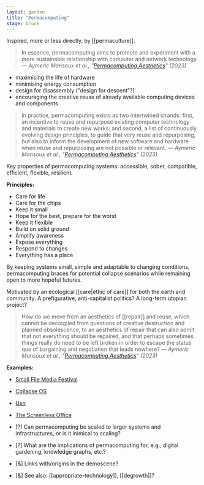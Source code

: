 ```yaml
---  
layout: garden
title: "Permacomputing"
stage: bruck
---
```


Inspired, more or less directly, by [[permaculture]].

> In essence, permacomputing aims to promote and experiment with a more sustainable relationship with computer and network technology.
<cite>— Aymeric Mansoux et al., "[Permacomputing Aesthetics](https://doi.org/10.21428/bf6fb269.6690fc2e)" (2023)</cite>

- maximising the life of hardware
- minimising energy consumption
- design for disassembly ("design for descent"?)
- encouraging the creative reuse of already available computing devices and components

> In practice, permacomputing exists as two intertwined strands: first, an incentive to reuse and repurpose existing computer technology and materials to create new works; and second, a list of continuously evolving design principles, to guide that very reuse and repurposing, but also to inform the development of new software and hardware when reuse and repurposing are not possible or relevant.
<cite>— Aymeric Mansoux et al., "[Permacomputing Aesthetics](https://doi.org/10.21428/bf6fb269.6690fc2e)" (2023)</cite>

Key properties of permacomputing systems: accessible, sober, compatible, efficient, flexible, resilient.

**Principles:**
- Care for life
- Care for the chips
- Keep it small
- Hope for the best, prepare for the worst
- Keep it flexible
- Build on solid ground
- Amplify awareness
- Expose everything
- Respond to changes
- Everything has a place

By keeping systems small, simple and adaptable to changing conditions, permacomputing braces for potential collapse scenarios while remaining open to more hopeful futures. 

Motivated by an ecological [[care|ethic of care]] for both the earth and community. A prefigurative, anti-capitalist politics? A long-term utopian project?

> How do we move from an aesthetics of [[repair]] and reuse, which cannot be decoupled from questions of creative destruction and planned obsolescence, to an aesthetics of repair that can also admit that not everything should be repaired, and that perhaps sometimes things really do need to be left broken in order to escape the status quo of bargaining and negotiation that leads nowhere?
<cite>— Aymeric Mansoux et al., "[Permacomputing Aesthetics](https://doi.org/10.21428/bf6fb269.6690fc2e)" (2023)</cite>

**Examples:**
- [Small File Media Festival](https://smallfile.ca/)
- [Collapse OS](http://collapseos.org/)
- [Uxn](https://100r.co/site/uxn.html)
- [The Screenless Office](http://screenl.es/)

- [?] Can permacomputing be scaled to larger systems and infrastructures, or is it inimical to scaling?
- [?] What are the implications of permacomputing for, e.g., digital gardening, knowledge graphs, etc.?
- [&] Links with/origins in the demoscene?
- [&] See also: [[appropriate-technology]], [[degrowth]]?